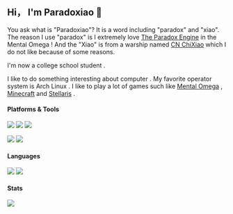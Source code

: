 ## Hi， I'm Paradoxiao 👋

You ask what is "Paradoxiao"? It is a word including "paradox" and "xiao". The reason I use "paradox" is I extremely love [The Paradox Engine](https://moapyr.fandom.com/wiki/Paradox_Engine) in the Mental Omega ! And the "Xiao" is from a warship named [CN ChiXiao](https://mwstats.info/ships/cn-chixiao-7w1kzoq2) which I do not like because of some reasons.

I'm now a college school student .

I like to do something interesting about computer . My favorite operator system is Arch Linux . I like to play a lot of games such like [Mental Omega](https://mentalomega.com/) , [Minecraft](minecraft.net) and [Stellaris](https://www.paradoxinteractive.com/games/stellaris) .

#### Platforms & Tools

![](https://img.shields.io/badge/Android%2012-34A853?style=flat-square&logo=android&logoColor=white)
![](https://img.shields.io/badge/Windows%2011-08a1f7?style=flat-square&logo=windows&logoColor=white)
[![](https://img.shields.io/badge/Arch%20Linux-1793D1?style=flat-square&logo=archlinux&logoColor=white)](https://archlinux.org)

[![](https://img.shields.io/badge/Neovim-57A143?style=flat-square&logo=neovim&logoColor=white)](https://neovim.io)
[![](https://img.shields.io/badge/Git-F05032?style=flat-square&logo=git&logoColor=white)](https://git-scm.com)

#### Languages

[![](https://img.shields.io/badge/C++-00599C?style=flat-square&logo=cplusplus&logoColor=white)](https://en.cppreference.com)
[![](https://img.shields.io/badge/Rust-DEA584?style=flat-square&logo=rust&logoColor=white)](https://www.rust-lang.org)

#### Stats

[![](https://github-readme-stats.vercel.app/api/top-langs/?username=Paradoxiao&layout=compact)](https://github.com/Paradoxiao?tab=repositories)
